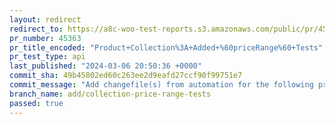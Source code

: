 ```yaml
---
layout: redirect
redirect_to: https://a8c-woo-test-reports.s3.amazonaws.com/public/pr/45363/api/index.html
pr_number: 45363
pr_title_encoded: "Product+Collection%3A+Added+%60priceRange%60+Tests"
pr_test_type: api
last_published: "2024-03-06 20:50:36 +0000"
commit_sha: 49b45802ed60c263ee2d9eafd27ccf90f99751e7
commit_message: "Add changefile(s) from automation for the following project(s): wooco…"
branch_name: add/collection-price-range-tests
passed: true
---
```

